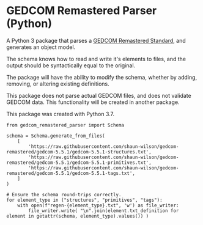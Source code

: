 # GEDCOM Remastered Parser (Python)
A Python 3 package that parses a [GEDCOM Remastered Standard](https://github.com/shaun-wilson/gedcom-remastered), and generates an object model.

The schema knows how to read and write it's elements to files, and the output should be syntactically equal to the original.

The package will have the ability to modify the schema, whether by adding, removing, or altering existing definitions.

This package does not parse actual GEDCOM files, and does not validate GEDCOM data. This functionality will be created in another package.

This package was created with Python 3.7.

    from gedcom_remastered_parser import Schema

    schema = Schema.generate_from_files(
        [
            'https://raw.githubusercontent.com/shaun-wilson/gedcom-remastered/gedcom-5.5.1/gedcom-5.5.1-structures.txt',
            'https://raw.githubusercontent.com/shaun-wilson/gedcom-remastered/gedcom-5.5.1/gedcom-5.5.1-primitives.txt',
            'https://raw.githubusercontent.com/shaun-wilson/gedcom-remastered/gedcom-5.5.1/gedcom-5.5.1-tags.txt',
        ]
    )
    
    # Ensure the schema round-trips correctly.
    for element_type in ("structures", "primitives", "tags"):
        with open(f"regen-{element_type}.txt", 'w') as file_writer:
            file_writer.write( "\n".join(element.txt_definition for element in getattr(schema, element_type).values()) )
